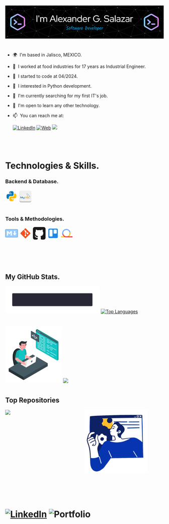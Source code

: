 ![Banner as Junior Developer](/assets/banner.png)
#
* 🌍  I'm based in Jalisco, MEXICO.
* 🍎  I worked at food industries for 17 years as Industrial Engineer.
* 💞️  I started to code at 04/2024.
* 👀  I interested in Python development.
* 🌱  I'm currently searching for my first IT's job.
* 📘  I'm open to learn any other technology.
* 📫  You can reach me at:

    [![LinkedIn](https://img.shields.io/badge/LinkedIn__-Alejandro_García_Salazar-0077B5?style=for-the-badge&logo=linkedin&logoColor=white&labelColor=101010)](https://www.linkedin.com/in/crohum)
    [![Web](https://img.shields.io/badge/Portfolio-Crohum_Dev-14a1f0?style=for-the-badge&logo=dev.to&logoColor=white&labelColor=101010)]('')
    [![](https://img.shields.io/badge/@_Mail-crohum@hotmail.com-1877F2?style=for-the-badge&logo=Mail&logoColor=white&labelColor=101010)]('')
    
#
</br>


#
# <b>Technologies & Skills.</b>

### Backend & Database.
<img src="/assets/technologies/python.png" alt="Python" width="40"/> <img src="/assets/technologies/mysql.png" alt="MySql" width="40"/>

#
### Tools & Methodologies.
<img src="/assets/technologies/markdown.png" alt="Markdown" width="40"/> <img src="/assets/technologies/git.png" alt="Git" width="40"/> <img src="/assets/technologies/github.png" alt="GitHub" width="40"/> <img src="/assets/technologies/trello.png" alt="Trello" width="40"/> <img src="/assets/technologies/agile-lean.png" alt="Agile-Lean" width="40"/>

#
# </br>


## <b>My GitHub Stats.</b>

<img src="/assets/hello_world.webp" alt="hello world" width="300"/> 
<a href="https://github.com/crohum" align="right"><img src="https://github-readme-stats.vercel.app/api/top-langs/?username=crohum&langs_count=10&title_color=0891b2&text_color=ffffff&icon_color=0891b2&bg_color=1c1917&hide_border=true&locale=en&custom_title=Top%20%Languages" alt="Top Languages" /></a>

#
<img src="/assets/coding.webp" alt="Coding" width="180"/> <a href="http://www.github.com/crohum"><img src="https://github-readme-streak-stats.herokuapp.com/?user=crohum&stroke=ffffff&background=1c1917&ring=0891b2&fire=0891b2&currStreakNum=ffffff&currStreakLabel=0891b2&sideNums=ffffff&sideLabels=ffffff&dates=ffffff&hide_border=true" /></a>



#
#
## <b>Top Repositories</b>
<img src="/assets/skills.webp" alt="Skills" width="200"/>[<img align="left" width="50%" src="https://github-readme-stats.vercel.app/api/pin/?username=crohum&repo=portfolio_web&title_color=0891b2&text_color=ffffff&icon_color=0891b2&bg_color=1c1917&hide_border=true&locale=en" />](https://github.com/crohum/portfolio_web)

# </br>


#
# [![LinkedIn](https://img.shields.io/badge/linkedin-%230077B5.svg?style=for-the-badge&logo=linkedin&logoColor=white)](https://www.linkedin.com/in/crohum/) ![Portfolio](https://img.shields.io/badge/Portfolio-%23000000.svg?style=for-the-badge&logo=firefox&logoColor=#FF7139)
